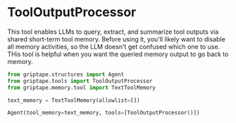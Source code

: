 # ToolOutputProcessor

This tool enables LLMs to query, extract, and summarize tool outputs via shared short-term tool memory. Before using it, you'll likely want to disable all memory activities, so the LLM doesn't get confused which one to use. THis tool is helpful when you want the queried memory output to go back to memory.

```python
from griptape.structures import Agent
from griptape.tools import ToolOutputProcessor
from griptape.memory.tool import TextToolMemory

text_memory = TextToolMemory(allowlist=[])

Agent(tool_memory=text_memory, tools=[ToolOutputProcessor()])
```
